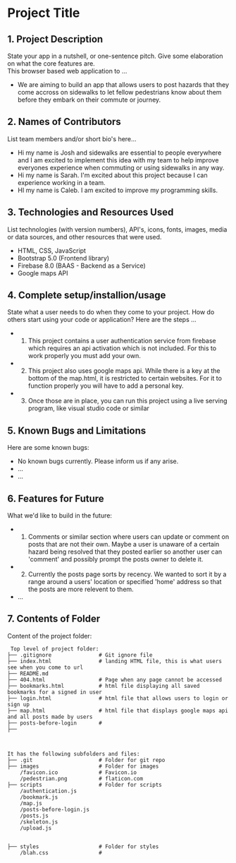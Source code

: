 # Project Title

## 1. Project Description
State your app in a nutshell, or one-sentence pitch. Give some elaboration on what the core features are.  
This browser based web application to ...
* We are aiming to build an app that allows users to post hazards that they come accross on sidewalks to let fellow pedestrians know about them before they embark on their commute or journey.
## 2. Names of Contributors
List team members and/or short bio's here... 
* Hi my name is Josh and sidewalks are essential to people everywhere and I am excited to implement this idea with my team to help improve everyones experience when commuting or using sidewalks in any way.  
* Hi my name is Sarah. I'm excited about this project because I can experience working in a team.
* HI my name is Caleb. I am excited to improve my programming skills.
	
## 3. Technologies and Resources Used
List technologies (with version numbers), API's, icons, fonts, images, media or data sources, and other resources that were used.
* HTML, CSS, JavaScript
* Bootstrap 5.0 (Frontend library)
* Firebase 8.0 (BAAS - Backend as a Service)
* Google maps API

## 4. Complete setup/installion/usage
State what a user needs to do when they come to your project.  How do others start using your code or application?
Here are the steps ...
* 1. This project contains a user authentication service from firebase which requires an api activation which is not included. For this to work properly you must add your own.
* 2. This project also uses google maps api. While there is a key at the bottom of the map.html, it is restricted to certain websites. For it to function properly you will have to add a personal key.
* 3. Once those are in place, you can run this project using a live serving program, like visual studio code or similar

## 5. Known Bugs and Limitations
Here are some known bugs:
* No known bugs currently. Please inform us if any arise.
* ...
* ...

## 6. Features for Future
What we'd like to build in the future:
* 1. Comments or similar section where users can update or comment on posts that are not their own. Maybe a user is unaware of a certain hazard being resolved that they posted earlier so another user can 'comment' and possibly prompt the posts owner to delete it.
* 2. Currently the posts page sorts by recency. We wanted to sort it by a range around a users' location or specified 'home' address so that the posts are more relevent to them.
* ...
	
## 7. Contents of Folder
Content of the project folder:

```
 Top level of project folder: 
├── .gitignore               # Git ignore file
├── index.html               # landing HTML file, this is what users see when you come to url
├── README.md
├── 404.html                 # Page when any page cannot be accessed
├── bookmarks.html           # html file displaying all saved bookmarks for a signed in user
├── login.html               # html file that allows users to login or sign up
├── map.html                 # html file that displays google maps api and all posts made by users
├── posts-before-login       #
├──



It has the following subfolders and files:
├── .git                     # Folder for git repo
├── images                   # Folder for images
    /favicon.ico             # Favicon.io
    /pedestrian.png          # flaticon.com
├── scripts                  # Folder for scripts
    /authentication.js       
    /bookmark.js
    /map.js
    /posts-before-login.js
    /posts.js
    /skeleton.js
    /upload.js


├── styles                   # Folder for styles
    /blah.css                # 



```


